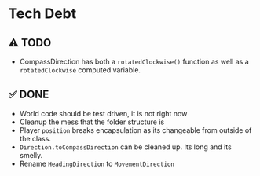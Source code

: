 #  Tech Debt

## ⚠️ TODO
- CompassDirection has both a `rotatedClockwise()` function as well as a `rotatedClockwise` computed variable.

## ✅ DONE
- World code should be test driven, it is not right now
- Cleanup the mess that the folder structure is
- Player `position` breaks encapsulation as its changeable from outside of the class.
- `Direction.toCompassDirection` can be cleaned up. Its long and its smelly.
- Rename `HeadingDirection` to `MovementDirection`
